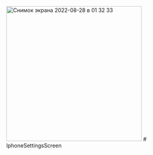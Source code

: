<img width="358" alt="Снимок экрана 2022-08-28 в 01 32 33" src="https://user-images.githubusercontent.com/109849742/187050679-5d64218f-7442-4b67-9ae1-1ed5c28eaca5.png">
# IphoneSettingsScreen
